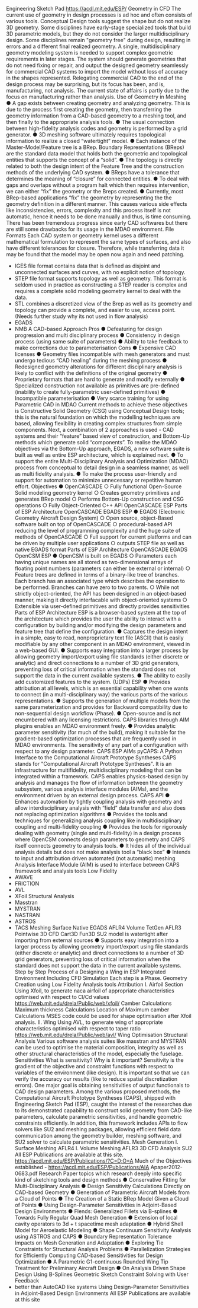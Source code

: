 Engineering Sketch Pad
https://acdl.mit.edu/ESP/
Geometry in CFD
The current use of geometry in design processes is ad hoc and often consists of various tools. Conceptual Design tools
suggest the shape but do not realize 3D geometry. Some disciplines have early-stage specialized tools that build 3D
parametric models, but they do not consider the larger multidisciplinary design. Some disciplines remain "geometry free"
during design, resulting in errors and a different final realized geometry.
A single, multidisciplinary geometry modeling system is needed to support complex geometric requirements in later stages.
The system should generate geometries that do not need fixing or repair, and output the designed geometry seamlessly for
commercial CAD systems to import the model without loss of accuracy in the shapes represented.
Relegating commercial CAD to the end of the design process may be surprising, but its focus has been, and is,
manufacturing, not analysis. The current state of affairs is partly due to the focus on manufacturing rather than analysis.
Use of Geometry in Meshing
● A gap exists between creating geometry and analyzing geometry. This is due to the process first creating the geometry,
then transferring the geometry information from a CAD-based geometry to a meshing tool, and then finally to the
appropriate analysis tools.
● The usual connection between high-fidelity analysis codes and geometry is performed by a grid generator.
● 3D meshing software ultimately requires topological information to realize a closed “watertight” model.
● Each instance of the Master-Model/Feature tree is a BRep. Boundary Representations (BReps) are the standard data model
that holds both the geometric and topological entities that supports the concept of a “solid”.
● The topology is directly related to both the design intent of the Feature Tree and the construction methods of the
underlying CAD system.
● BReps have a tolerance that determines the meaning of “closure” for connected entities.
● To deal with gaps and overlaps without a program halt which then requires intervention, we can either “fix” the geometry
or the Breps created.
● Currently, most BRep-based applications “fix” the geometry by representing the the geometry definition in a different
manner. This causes various side effects like inconsistencies, errors, complexity and this process itself is not automatic,
hence it needs to be done manually and thus, is time consuming.
There has been tremendous progress since early CAD softwares but there are still some drawbacks for its usage in the MDAO environment.
File Formats
Each CAD system or geometry kernel uses a different mathematical formulation to represent the same types of surfaces, and also have different
tolerances for closure. Therefore, while transferring data it may be found that the model may be open now again and need patching.
- IGES file format contains data that is defined as disjoint and unconnected surfaces and curves, with no explicit notion of topology.
- STEP file format supports topology as well as geometry. This format is seldom used in practice as constructing a STEP reader is
complex and requires a complete solid modeling geometry kernel to deal with the data.
- STL combines a discretized view of the Brep as well as its geometry and topology can provide a complete, and easier to use, access
point. (Needs further study why its not used in flow analysis)
- EGADS
- NMB
A CAD-based Approach
Pros
● Defeaturing for design progression and multi disciplinary process
● Consistency in design process (using same suite of parameters)
● Ability to take feedback to make corrections due to parameterisation
Cons
● Expensive CAD licenses
● Geometry files incompatible with mesh generators and must undergo
tedious “CAD healing” during the meshing process
● Redesigned geometry alterations for different disciplinary analysis is
likely to conflict with the definitions of the original geometry
● Proprietary formats that are hard to generate and modify externally
● Specialized construction not available as primitives are pre-defined
(inability to create fully-parametric user-defined primitives)
● Incompatible parameterisation
● Very scarce training for using Parametric CAD in MDAO
Current methods to achieve these objectives is Constructive Solid Geometry (CSG) using Conceptual Design tools; this is the
natural foundation on which the modelling techniques are based, allowing flexibility in creating complex structures from
simple components.
Next, a combination of 2 approaches is used - CAD systems and their “feature” based view of construction, and Bottom-Up
methods which generate solid “components”.
To realise the MDAO objectives via the Bottom-Up approach, EGADS, a new software suite is built as well as entire ESP
architecture, which is explained next.
● To support the entire Multi-Disciplinary Analysis and Optimization (MDAO) process from
conceptual to detail design in a seamless manner, as well as multi fidelity analysis.
● To make the process user-friendly and support for automation to minimize unnecessary or
repetitive human effort.
Objectives
● OpenCASCADE
○ Fully functional Open-Source Solid modeling geometry kernel
○ Creates geometry primitives and generates BRep model
○ Performs Bottom-Up construction and CSG operations
○ Fully Object-Oriented C++ API
OpenCASCADE
ESP
Parts of ESP Architecture
OpenCASCADE
EGADS
ESP
● EGADS (Electronic Geometry Aircraft Design System)
○ Open source, object-Based software built on top of OpenCASCADE
○ procedural-based API reducing the level of programming complexity
and the huge suite of methods of OpenCASCADE
○ Full support for current platforms and can be driven by multiple user
applications
○ outputs STEP file as well as native EGADS format
Parts of ESP Architecture
OpenCASCADE
EGADS
OpenCSM
ESP
● OpenCSM is built on EGADS
○ Parameters each having unique names are all stored as two-dimensional arrays of
floating point numbers (parameters can either be external or internal)
○ Feature trees are defined in terms of a binary-like tree of branches. Each branch has
an associated type which describes the operation to be performed. Branches can
have zero to two parents.
○ While not strictly object-oriented, the API has been designed in an object-based
manner, making it directly interfacable with object-oriented systems
○ Extensible via user-defined primitives and directly provides sensitivities
Parts of ESP Architecture
ESP is a browser-based system at the top of the architecture which provides the user the ability to interact with
a configuration by building and/or modifying the design parameters and feature tree that define the
configuration.
● Captures the design intent in a simple, easy to read, nonproprietary text file (ASCII) that is easily
modifiable by any other component in an MDAO environment, viewed in a web-based GUI.
● Supports easy integration into a larger process by allowing geometry import/export using file standards
(either discrete or analytic) and direct connections to a number of 3D grid generators, preventing loss of
critical information when the standard does not support the data in the current available systems.
● The ability to easily add customized features to the system. (UDPs)
ESP
● Provides attribution at all levels, which is an essential capability when one wants to
connect (in a multi-disciplinary way) the various parts of the various representations.
● Supports the generation of multiple models from the same parameterization and
provides for Backward compatibility due to non-sequential design workflow (Phase).
● Open-source and is not encumbered with any licensing restrictions. CAPS libraries
through AIM plugins enables an MDAO environment freely.
● Provides analytic parameter sensitivity (for much of the build), making it suitable for
the gradient-based optimization processes that are frequently used in MDAO
environments. The sensitivity of any part of a configuration with respect to any design
parameter.
CAPS
ESP AIMs
pyCAPS: A Python Interface to the Computational Aircraft Prototype Syntheses
CAPS stands for "Computational
Aircraft Prototype Syntheses". It is
an infrastructure for multifidelity,
multidisciplinary modeling that can
be integrated within a framework.
CAPS enables physics-based
design by analysis and manages
the flow of information between
the geometry subsystem, various
analysis interface modules (AIMs),
and the environment driven by an
external design process.
CAPS API
● Enhances automation by tightly coupling analysis with geometry and allow interdisciplinary analysis with “field” data
transfer and also does not replacing optimization algorithms
● Provides the tools and techniques for generalizing analysis coupling like in multidisciplinary coupling and
multi-fidelity coupling
● Provides the tools for rigorously dealing with geometry (single and multi-fidelity) in a design process where
OpenCSM connects design parameters to geometry and CAPS itself connects geometry to analysis tools.
● It hides all of the individual analysis details but does not make analysis tool a “black box”
● Intends to input and attribution driven automated (not automatic) meshing
Analysis Interface Module (AIM) is used to interface between CAPS framework and analysis tools
Low Fidelity
- AWAVE
- FRICTION
- AVL
- XFoil
Structural Analysis
- Masstran
- MYSTRAN
- NASTRAN
- ASTROS
- TACS
Meshing
Surface
Native EGADS
AFLR4
Volume
TetGen
AFLR3
Pointwise
3D CFD
Cart3D
Fun3D
SU2
model is watertight after importing from
external sources
● Supports easy integration into a larger process by allowing geometry import/export using file standards (either
discrete or analytic) and direct connections to a number of 3D grid generators, preventing loss of critical information
when the standard does not support the data in the current available systems.
Step by Step Process of a Designing a Wing in ESP
Integrated Environment
Including CFD Simulation
Each step is a Phase.
Geometry Creation
using Low Fidelity Analysis tools
Attribution
I. Airfoil Section
Using Xfoil, to generate naca airfoil of appropriate characteristics optimised with respect to
Cl/Cd values
https://web.mit.edu/drela/Public/web/xfoil/
Camber Calculations
Maximum thickness Calculations
Location of Maximum
camber Calculations
MSES code could be used for shape
optimisation after Xfoil analysis.
II. Wing
Using AVL, to generate wing of appropriate characteristics optimised with respect to
taper ratio
https://web.mit.edu/drela/Public/web/avl/
Wing Optimisation
Structural Analysis
Various software analysis suites like masstran and MYSTRAN can
be used to optimise the material composition, integrity as well as
other structural characteristics of the model, especially the fuselage.
Sensitivities
What is sensitivity? Why is it important?
Sensitivity is the gradient of the objective and constraint functions with respect to variables of the environment
(like design).
It is important so that we can verify the accuracy our results (like to reduce spatial discretization errors).
One major goal is obtaining sensitivities of output functionals to CAD design parameters. Among the various
proposed methods, the Computational Aircraft Prototype Syntheses (CAPS), shipped with Engineering Sketch
Pad (ESP), caught the interest of the researches due to its demonstrated capability to construct solid geometry
from CAD-like parameters, calculate parametric sensitivities, and handle geometric constraints efficiently. In
addition, this framework includes APIs to flow solvers like SU2 and meshing packages, allowing efficient field
data communication among the geometry builder, meshing software, and SU2 solver to calculate parametric
sensitivities.
Mesh Generation
I. Surface Meshing
AFLR4
I. Volume Meshing
AFLR3
3D CFD Analysis
SU2
All ESP Publications are available at this site.
https://acdl.mit.edu/ESP/Publications/?C=D;O=A
Much of the Objectives established -
https://acdl.mit.edu/ESP/Publications/AIA
Apaper2012-0683.pdf
Research Paper topics which research deeply into specific kind of sketching tools
and design methods
● Conservative Fitting for Multi-Disciplinary Analysis
● Design Sensitivity Calculations Directly on CAD-based Geometry
● Generation of Parametric Aircraft Models from a Cloud of Points
● The Creation of a Static BRep Model Given a Cloud of Points
● Using Design-Parameter Sensitivities in Adjoint-Based Design Environments
● Flends: Generalized Fillets via B-splines
● Towards Fully Regular Quad Mesh Generation
● Extension of local cavity operators to 3d + t spacetime mesh adaptation
● Hybrid Shell Model for Aeroelastic Modeling
● Shape Continuum Sensitivity Analysis using ASTROS and CAPS
● Boundary Representation Tolerance Impacts on Mesh Generation and Adaptation
● Exploring Tie Constraints for Structural Analysis Problems
● Parallelization Strategies for Efficiently Computing CAD-based Sensitivities for Design
Optimization
● A Parametric G1-continuous Rounded Wing Tip Treatment for Preliminary Aircraft Design
● On Analysis Driven Shape Design Using B-Splines
Geometric Sketch Constraint Solving with User Feedback
- better than AutoCAD like systems
Using Design-Parameter Sensitivities in
Adjoint-Based Design Environments
All ESP Publications are available at this site
